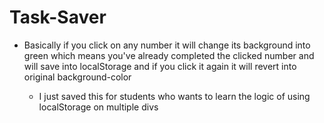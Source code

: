 # Task-Saver

- Basically if you click on any number it will change its background into green which means you've already completed the clicked number and will save into localStorage and if you click it again it will revert into original background-color

  - I just saved this for students who wants to learn the logic of using localStorage on multiple divs

